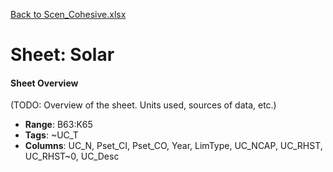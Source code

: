 [Back to Scen_Cohesive.xlsx](README.md)

# Sheet: Solar

#### Sheet Overview

(TODO: Overview of the sheet. Units used, sources of data, etc.)

- **Range**: B63:K65
- **Tags**: ~UC_T
- **Columns**: UC_N, Pset_CI, Pset_CO, Year, LimType, UC_NCAP, UC_RHST, UC_RHST~0, UC_Desc

